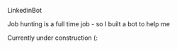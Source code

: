  LinkedinBot

Job hunting is a full time job - so I built a bot to help me


Currently under construction (:

